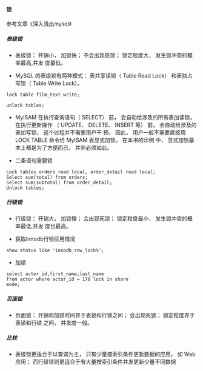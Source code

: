 #### 锁

参考文章《深入浅出mysql》

##### 表级锁

- 表级锁： 开销小， 加锁快； 不会出现死锁； 锁定粒度大， 发生锁冲突的概率最高,并发
度最低。

- MySQL 的表级锁有两种模式： 表共享读锁（ Table Read Lock） 和表独占写锁（ Table Write Lock）。

```
lock table film_text write;

unlock tables;
```
- MyISAM 在执行查询语句（ SELECT） 前， 会自动给涉及的所有表加读锁， 在执行更新操作
（ UPDATE、 DELETE、 INSERT 等） 前， 会自动给涉及的表加写锁， 这个过程并不需要用户干
预， 因此， 用户一般不需要直接用 LOCK TABLE 命令给 MyISAM 表显式加锁。 在本书的示例
中， 显式加锁基本上都是为了方便而已， 并非必须如此。

- 二条语句需要锁
```
Lock tables orders read local, order_detail read local;
Select sum(total) from orders;
Select sum(subtotal) from order_detail;
Unlock tables;
```

##### 行级锁

- 行级锁： 开销大， 加锁慢； 会出现死锁； 锁定粒度最小， 发生锁冲突的概率最低,并发
度也最高。

- 获取Innodb行锁征用情况
```
show status like 'innodb_row_lock%';
```

- 加锁
```
select actor_id,first_name,last_name
from actor where actor_id = 178 lock in share
mode;
```

##### 页面锁

- 页面锁： 开销和加锁时间界于表锁和行锁之间； 会出现死锁； 锁定粒度界于表锁和行锁
之间， 并发度一般。

##### 比较

- 表级锁更适合于以查询为主， 只有少量按索引条件更新数据的应用， 如
Web 应用； 而行级锁则更适合于有大量按索引条件并发更新少量不同数据
